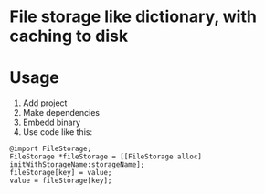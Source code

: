 #  File storage like dictionary, with caching to disk

# Usage
1. Add project
2. Make dependencies
3. Embedd binary
4. Use code like this:
```
@import FileStorage;
FileStorage *fileStorage = [[FileStorage alloc] initWithStorageName:storageName];
fileStorage[key] = value;
value = fileStorage[key];
```
